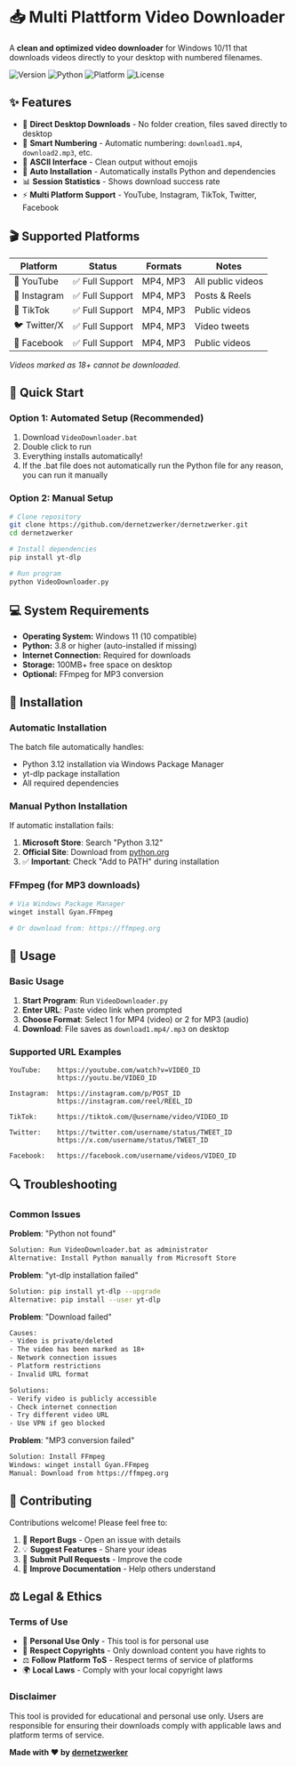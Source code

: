 # 📥 Multi Plattform Video Downloader 

A **clean and optimized video downloader** for Windows 10/11 that downloads videos directly to your desktop with numbered filenames.

![Version](https://img.shields.io/badge/version-1.0.0-blue.svg)
![Python](https://img.shields.io/badge/python-3.8+-green.svg)
![Platform](https://img.shields.io/badge/platform-Windows%2011-lightgrey.svg)
![License](https://img.shields.io/badge/license-MIT-orange.svg)

## ✨ Features

- 🎯 **Direct Desktop Downloads** - No folder creation, files saved directly to desktop
- 📝 **Smart Numbering** - Automatic numbering: `download1.mp4`, `download2.mp3`, etc.
- 🎨 **ASCII Interface** - Clean output without emojis
- 🔄 **Auto Installation** - Automatically installs Python and dependencies
- 📊 **Session Statistics** - Shows download success rate
- ⚡ **Multi Platform Support** - YouTube, Instagram, TikTok, Twitter, Facebook

## 🎬 Supported Platforms

| Platform | Status | Formats | Notes |
|----------|--------|---------|-------|
| 🔴 YouTube | ✅ Full Support | MP4, MP3 | All public videos |
| 📸 Instagram | ✅ Full Support | MP4, MP3 | Posts & Reels |
| 🎵 TikTok | ✅ Full Support | MP4, MP3 | Public videos |
| 🐦 Twitter/X | ✅ Full Support | MP4, MP3 | Video tweets |
| 📘 Facebook | ✅ Full Support | MP4, MP3 | Public videos |
*Videos marked as 18+ cannot be downloaded.*


## 🚀 Quick Start

### Option 1: Automated Setup (Recommended)
1. Download `VideoDownloader.bat`
2. Double click to run
3. Everything installs automatically!
4. If the .bat file does not automatically run the Python file for any reason, you can run it manually

### Option 2: Manual Setup
```bash
# Clone repository
git clone https://github.com/dernetzwerker/dernetzwerker.git
cd dernetzwerker

# Install dependencies
pip install yt-dlp

# Run program
python VideoDownloader.py
```

## 💻 System Requirements

- **Operating System:** Windows 11 (10 compatible)
- **Python:** 3.8 or higher (auto-installed if missing)
- **Internet Connection:** Required for downloads
- **Storage:** 100MB+ free space on desktop
- **Optional:** FFmpeg for MP3 conversion

## 🔧 Installation

### Automatic Installation
The batch file automatically handles:
- Python 3.12 installation via Windows Package Manager
- yt-dlp package installation
- All required dependencies

### Manual Python Installation
If automatic installation fails:
1. **Microsoft Store**: Search "Python 3.12"
2. **Official Site**: Download from [python.org](https://python.org/downloads)
3. ✅ **Important**: Check "Add to PATH" during installation

### FFmpeg (for MP3 downloads)
```bash
# Via Windows Package Manager
winget install Gyan.FFmpeg

# Or download from: https://ffmpeg.org
```

## 🎯 Usage

### Basic Usage
1. **Start Program**: Run `VideoDownloader.py`
2. **Enter URL**: Paste video link when prompted
3. **Choose Format**: Select 1 for MP4 (video) or 2 for MP3 (audio)
4. **Download**: File saves as `download1.mp4/.mp3` on desktop

### Supported URL Examples
```
YouTube:    https://youtube.com/watch?v=VIDEO_ID
            https://youtu.be/VIDEO_ID

Instagram:  https://instagram.com/p/POST_ID
            https://instagram.com/reel/REEL_ID

TikTok:     https://tiktok.com/@username/video/VIDEO_ID

Twitter:    https://twitter.com/username/status/TWEET_ID
            https://x.com/username/status/TWEET_ID

Facebook:   https://facebook.com/username/videos/VIDEO_ID
```

## 🔍 Troubleshooting

### Common Issues

**Problem**: "Python not found"
```bash
Solution: Run VideoDownloader.bat as administrator
Alternative: Install Python manually from Microsoft Store
```

**Problem**: "yt-dlp installation failed"
```bash
Solution: pip install yt-dlp --upgrade
Alternative: pip install --user yt-dlp
```

**Problem**: "Download failed"
```bash
Causes:
- Video is private/deleted
- The video has been marked as 18+
- Network connection issues
- Platform restrictions
- Invalid URL format

Solutions:
- Verify video is publicly accessible
- Check internet connection
- Try different video URL
- Use VPN if geo blocked
```

**Problem**: "MP3 conversion failed"
```bash
Solution: Install FFmpeg
Windows: winget install Gyan.FFmpeg
Manual: Download from https://ffmpeg.org
```

## 🤝 Contributing

Contributions welcome! Please feel free to:

1. 🐛 **Report Bugs** - Open an issue with details
2. 💡 **Suggest Features** - Share your ideas
3. 🔧 **Submit Pull Requests** - Improve the code
4. 📖 **Improve Documentation** - Help others understand

## ⚖️ Legal & Ethics

### Terms of Use
- 📜 **Personal Use Only** - This tool is for personal use
- 🚫 **Respect Copyrights** - Only download content you have rights to
- ⚖️ **Follow Platform ToS** - Respect terms of service of platforms
- 🌍 **Local Laws** - Comply with your local copyright laws

### Disclaimer
This tool is provided for educational and personal use only. Users are responsible for ensuring their downloads comply with applicable laws and platform terms of service.



**Made with ❤️ by [dernetzwerker](https://github.com/dernetzwerker)**

